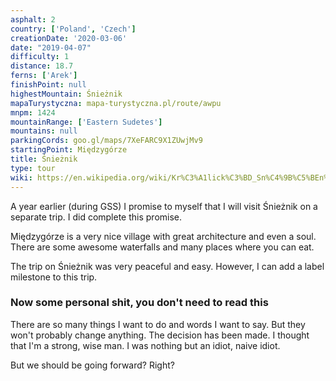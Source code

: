 ```yaml
---
asphalt: 2
country: ['Poland', 'Czech']
creationDate: '2020-03-06'
date: "2019-04-07"
difficulty: 1
distance: 18.7
ferns: ['Arek']
finishPoint: null
highestMountain: Śnieżnik
mapaTurystyczna: mapa-turystyczna.pl/route/awpu
mnpm: 1424
mountainRange: ['Eastern Sudetes']
mountains: null
parkingCords: goo.gl/maps/7XeFARC9X1ZUwjMv9
startingPoint: Międzygórze
title: Śnieżnik
type: tour
wiki: https://en.wikipedia.org/wiki/Kr%C3%A1lick%C3%BD_Sn%C4%9B%C5%BEn%C3%ADk
---
```


A year earlier (during GSS) I promise to myself that I will visit Śnieżnik on a separate trip. I did complete this promise.

Międzygórze is a very nice village with great architecture and even a soul.
There are some awesome waterfalls and many places where you can eat.

The trip on Śnieżnik was very peaceful and easy. However, I can add a label milestone to this trip.

### Now some personal shit, you don't need to read this

There are so many things I want to do and words I want to say. But they won't probably change anything.
The decision has been made.
I thought that I'm a strong, wise man. I was nothing but an idiot, naive idiot.

But we should be going forward? Right?
